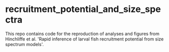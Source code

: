 # recruitment_potential_and_size_spectra
This repo contains code for the reproduction of analyses and figures from Hinchliffe et al. 'Rapid inference of larval fish recruitment potential from size spectrum models'.
